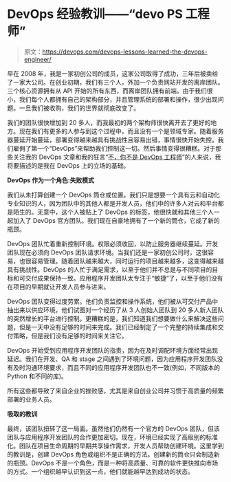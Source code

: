 # DevOps 经验教训——“devo PS 工程师”

> 原文：<https://devops.com/devops-lessons-learned-the-devops-engineer/>

早在 2008 年，我是一家初创公司的成员，这家公司取得了成功，三年后被卖给了一家大公司。在创业初期，我们有三个人，外加一个负责网站开发的离岸团队。三个核心资源拥有从 API 开始的所有东西，而离岸团队拥有前端。由于我们很小，我们每个人都拥有自己的架构部分，并且管理系统的部署和操作，很少出现问题。一旦我们被收购，我们的世界就彻底改变了。

我们的团队很快增加到 20 多人，而我最初的两个架构师很快离开去了更好的地方。现在我们有更多的人参与到这个过程中，而且没有一个是领域专家。随着服务器蔓延开始蔓延，部署变得越来越具有挑战性且容易出错，事情很快开始失控。我们雇佣了第一个“DevOps”来帮助我们控制这一切。然后事情变得很糟糕。对于那些关注我的 DevOps 文章和我的狂言“[不，你不是 DevOps 工程师](http://www.virtualizationpractice.com/devops-engineer-25120/)”的人来说，我将要描述的是我在 DevOps 上的立场的基础。

**DevOps 作为一个角色:失败模式**

我们从未打算创建一个 DevOps 筒仓或位置。我们只是想要一个具有云和自动化专业知识的人，因为团队中的其他人都是开发人员，他们中的许多人对云和平台都是陌生的。无意中，这个人被贴上了 DevOps 的标签，他很快就和其他三个人一起加入了 DevOps 官方团队。我们现在自豪地拥有了一个新的筒仓，它成了新的瓶颈。

DevOps 团队忙着重新控制环境。权限必须收回，以防止服务器继续蔓延。开发团队现在必须向 DevOps 团队请求环境。当我们还是一家初创公司时，这很容易，也很容易管理。随着团队越来越大，同时运行的项目越来越多，这变得越来越具有挑战性。DevOps 的人忙于满足需求，以至于他们并不总是与不同项目的目标和可交付成果保持一致。应用程序开发团队太专注于“敏捷”了，以至于他们没有在项目的早期就让开发人员参与进来。

DevOps 团队变得过度劳累。他们负责监控和操作系统，他们被从可交付产品中抽出来以供应环境，他们试图对一个经历了从 3 人创始人团队到 20 多人新人团队的突然增长的平台进行控制。更糟糕的是，我们知道我们想要做什么来解决这些问题，但是一天中没有足够的时间来完成。我们已经制定了一个完整的持续集成和交付策略，但是我们没有足够的时间来关注它。

DevOps 开始受到应用程序开发团队的指责，因为在及时调配环境方面经常出现延迟。我们在开发、QA 和 stage 之间遇到了环境问题，因为应用程序开发团队没有及时沟通环境要求，而且不同的应用程序开发团队也不一致(例如，不同版本的 Python 和不同的库)。

所有这些都导致了来自企业的挫败感，尤其是来自创业公司并习惯于高质量的频繁部署的业务人员。

**吸取的教训**

最终，该团队扭转了这一局面。虽然他们仍然有一个官方的 DevOps 团队，但该团队与应用程序开发团队的合作更加密切。现在，环境已经实现了高级别的标准化。团队在项目生命周期的早期共享操作需求，开发人员帮助创建环境。这里学到的教训是，创建 DevOps 角色或组织不是正确的方法。创建新的筒仓只会制造新的瓶颈。DevOps 不是一个角色，而是一种将高质量、可靠的软件更快推向市场的方式。一个组织越早认识到这一点，他们就能越早达到成功的状态。